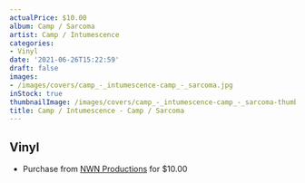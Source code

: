```yaml
---
actualPrice: $10.00
album: Camp / Sarcoma
artist: Camp / Intumescence
categories:
- Vinyl
date: '2021-06-26T15:22:59'
draft: false
images:
- /images/covers/camp_-_intumescence-camp_-_sarcoma.jpg
inStock: true
thumbnailImage: /images/covers/camp_-_intumescence-camp_-_sarcoma-thumb.jpg
title: Camp / Intumescence - Camp / Sarcoma
---
```


## Vinyl
* Purchase from [NWN Productions](http://shop.nwnprod.com/index.php?route=product/product&path=76&product_id=306&sort=pd.name&order=ASC) for $10.00
